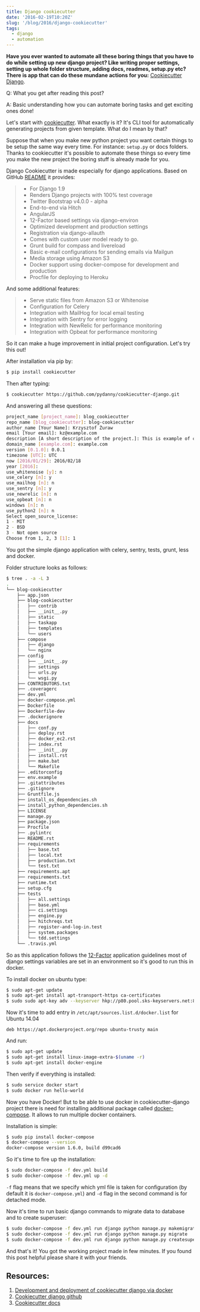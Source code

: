 ```yaml
---
title: Django cookiecutter
date: '2016-02-19T10:20Z'
slug: '/blog/2016/django-cookiecutter'
tags:
  - django
  - automation
---
```


**Have you ever wanted to automate all these boring things that you have
to do while setting up new django project? Like writing proper settings,
setting up whole folder structure, adding docs, readmes, setup.py etc?
There is app that can do these mundane actions for you:** [Cookiecutter
Django](https://github.com/pydanny/cookiecutter-django).

Q: What you get after reading this post?

A: Basic understanding how you can automate boring tasks and get
exciting ones done!

Let's start with
[cookiecutter](https://github.com/audreyr/cookiecutter). What exactly is
it? It's CLI tool for automatically generating projects from given
template. What do I mean by that?

Suppose that when you make new python project you want certain things to
be setup the same way every time. For instance: `setup.py` or docs
folders. Thanks to cookiecutter it's possible to automate these things
so every time you make the new project the boring stuff is already made
for you.

Django Cookiecutter is made especially for django applications. Based on
GitHub
[README](https://github.com/pydanny/cookiecutter-django/blob/master/README.rst)
it provides:

> - For Django 1.9
> - Renders Django projects with 100% test coverage
> - Twitter Bootstrap v4.0.0 - alpha
> - End-to-end via Hitch
> - AngularJS
> - 12-Factor based settings via django-environ
> - Optimized development and production settings
> - Registration via django-allauth
> - Comes with custom user model ready to go.
> - Grunt build for compass and livereload
> - Basic e-mail configurations for sending emails via Mailgun
> - Media storage using Amazon S3
> - Docker support using docker-compose for development and production
> - Procfile for deploying to Heroku

And some additional features:

> - Serve static files from Amazon S3 or Whitenoise
> - Configuration for Celery
> - Integration with MailHog for local email testing
> - Integration with Sentry for error logging
> - Integration with NewRelic for performance monitoring
> - Integration with Opbeat for performance monitoring

So it can make a huge improvement in initial project configuration.
Let's try this out!

After installation via pip by:

```bash
$ pip install cookiecutter
```

Then after typing:

```bash
$ cookiecutter https://github.com/pydanny/cookiecutter-django.git
```

And answering all these questions:

```bash
project_name [project_name]: blog_cookiecutter
repo_name [blog_cookiecutter]: blog-cookiecutter
author_name [Your Name]: Krzysztof Żuraw
email [Your email]: kz@example.com
description [A short description of the project.]: This is example of cookiecutter django usage
domain_name [example.com]: example.com
version [0.1.0]: 0.0.1
timezone [UTC]: UTC
now [2016/01/29]: 2016/02/18
year [2016]:
use_whitenoise [y]: n
use_celery [n]: y
use_mailhog [n]: n
use_sentry [n]: y
use_newrelic [n]: n
use_opbeat [n]: n
windows [n]: n
use_python2 [n]: n
Select open_source_license:
1 - MIT
2 - BSD
3 - Not open source
Choose from 1, 2, 3 [1]: 1
```

You got the simple django application with celery, sentry, tests, grunt,
less and docker.

Folder structure looks as follows:

```bash
$ tree . -a -L 3
.
└── blog-cookiecutter
    ├── app.json
    ├── blog-cookiecutter
    │   ├── contrib
    │   ├── __init__.py
    │   ├── static
    │   ├── taskapp
    │   ├── templates
    │   └── users
    ├── compose
    │   ├── django
    │   └── nginx
    ├── config
    │   ├── __init__.py
    │   ├── settings
    │   ├── urls.py
    │   └── wsgi.py
    ├── CONTRIBUTORS.txt
    ├── .coveragerc
    ├── dev.yml
    ├── docker-compose.yml
    ├── Dockerfile
    ├── Dockerfile-dev
    ├── .dockerignore
    ├── docs
    │   ├── conf.py
    │   ├── deploy.rst
    │   ├── docker_ec2.rst
    │   ├── index.rst
    │   ├── __init__.py
    │   ├── install.rst
    │   ├── make.bat
    │   └── Makefile
    ├── .editorconfig
    ├── env.example
    ├── .gitattributes
    ├── .gitignore
    ├── Gruntfile.js
    ├── install_os_dependencies.sh
    ├── install_python_dependencies.sh
    ├── LICENSE
    ├── manage.py
    ├── package.json
    ├── Procfile
    ├── .pylintrc
    ├── README.rst
    ├── requirements
    │   ├── base.txt
    │   ├── local.txt
    │   ├── production.txt
    │   └── test.txt
    ├── requirements.apt
    ├── requirements.txt
    ├── runtime.txt
    ├── setup.cfg
    ├── tests
    │   ├── all.settings
    │   ├── base.yml
    │   ├── ci.settings
    │   ├── engine.py
    │   ├── hitchreqs.txt
    │   ├── register-and-log-in.test
    │   ├── system.packages
    │   └── tdd.settings
    └── .travis.yml
```

So as this application follows the [12-Factor](http://12factor.net/)
application guidelines most of django settings variables are set in an
environment so it's good to run this in docker.

To install docker on ubuntu type:

```bash
$ sudo apt-get update
$ sudo apt-get install apt-transport-https ca-certificates
$ sudo sudo apt-key adv --keyserver hkp://p80.pool.sks-keyservers.net:80 --recv-keys 58118E89F3A912897C070ADBF76221572C52609D
```

Now it's time to add entry in `/etc/apt/sources.list.d/docker.list` for
Ubuntu 14.04

```{.sourceCode .text}
deb https://apt.dockerproject.org/repo ubuntu-trusty main
```

And run:

```bash
$ sudo apt-get update
$ sudo apt-get install linux-image-extra-$(uname -r)
$ sudo apt-get install docker-engine
```

Then verify if everything is installed:

```bash
$ sudo service docker start
$ sudo docker run hello-world
```

Now you have Docker! But to be able to use docker in cookiecutter-django
project there is need for installing additional package called
[docker-compose](https://docs.docker.com/compose/). It allows to run
multiple docker containers.

Installation is simple:

```bash
$ sudo pip install docker-compose
$ docker-compose --version
docker-compose version 1.6.0, build d99cad6
```

So it's time to fire up the installation:

```bash
$ sudo docker-compose -f dev.yml build
$ sudo docker-compose -f dev.yml up -d
```

`-f` flag means that we specify which yml file is taken for
configuration (by default it is `docker-compose.yml`) and `-d` flag in
the second command is for detached mode.

Now it's time to run basic django commands to migrate data to database
and to create superuser:

```bash
$ sudo docker-compose -f dev.yml run django python manage.py makemigrations
$ sudo docker-compose -f dev.yml run django python manage.py migrate
$ sudo docker-compose -f dev.yml run django python manage.py createsuperuser
```

And that's it! You got the working project made in few minutes. If you
found this post helpful please share it with your friends.

## Resources:

1.  [Development and deployment of cookiecutter django via
    docker](https://realpython.com/blog/python/development-and-deployment-of-cookiecutter-django-via-docker/)
2.  [Cookiecutter django
    github](https://github.com/pydanny/cookiecutter-django)
3.  [Cookiecutter docs](http://cookiecutter.readthedocs.org/en/latest/)
